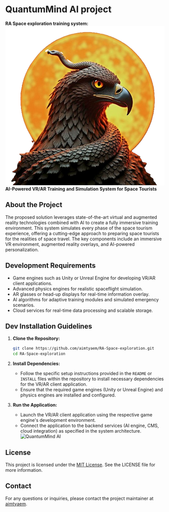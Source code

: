# QuantumMind AI project
**RA Space exploration training system:**
![RA Logo](img/Logo.png)
 **AI-Powered VR/AR Training and Simulation System for Space Tourists**

## About the Project

The proposed solution leverages state-of-the-art virtual and augmented reality technologies combined with AI to create a fully immersive training environment. This system simulates every phase of the space tourism experience, offering a cutting-edge approach to preparing space tourists for the realities of space travel. The key components include an immersive VR environment, augmented reality overlays, and AI-powered personalization.

## Development Requirements

- Game engines such as Unity or Unreal Engine for developing VR/AR client applications.
- Advanced physics engines for realistic spaceflight simulation.
- AR glasses or head-up displays for real-time information overlay.
- AI algorithms for adaptive training modules and simulated emergency scenarios.
- Cloud services for real-time data processing and scalable storage.

## Dev Installation Guidelines

1. **Clone the Repository:**
   ```bash
   git clone https://github.com/aimtyaem/RA-Space-exploration.git
   cd RA-Space-exploration
   ```

2. **Install Dependencies:**
   - Follow the specific setup instructions provided in the `README` or `INSTALL` files within the repository to install necessary dependencies for the VR/AR client application.
   - Ensure that the required game engines (Unity or Unreal Engine) and physics engines are installed and configured.

3. **Run the Application:**
   - Launch the VR/AR client application using the respective game engine's development environment.
   - Connect the application to the backend services (AI engine, CMS, cloud integration) as specified in the system architecture.
![QuantumMind AI](img/quantummindai.gif)

## License

This project is licensed under the [MIT License](https://opensource.org/licenses/MIT). See the LICENSE file for more information.

## Contact

For any questions or inquiries, please contact the project maintainer at [aimtyaem](https://github.com/aimtyaem).
